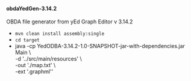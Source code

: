 <h4>obdaYedGen-3.14.2</h5>

 OBDA file generator from yEd Graph Editor v 3.14.2

 - ``` mvn clean install assembly:single ```
 - ``` cd target ```
- java -cp YedODBA-3.14.2-1.0-SNAPSHOT-jar-with-dependencies.jar Main  \  <br />
 -d   '../src/main/resources'                                          \  <br />
 -out './map.txt'                                                      \  <br />
 -ext '.graphml''

